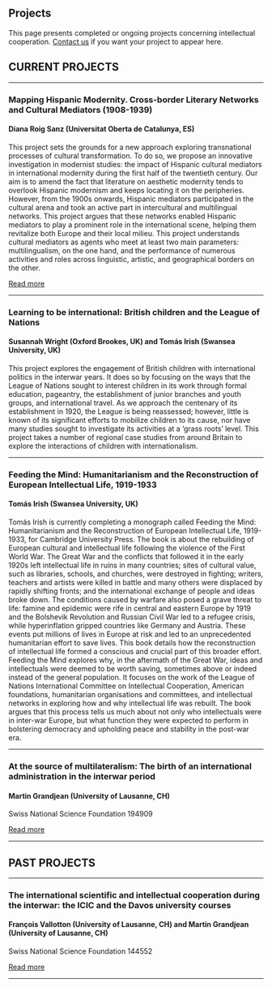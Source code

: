 ## Projects

This page presents completed or ongoing projects concerning intellectual cooperation. [Contact us](https://intellectualcooperation.org/about) if you want your project to appear here.

## CURRENT PROJECTS
---
### Mapping Hispanic Modernity. Cross-border Literary Networks and Cultural Mediators (1908-1939)
#### Diana Roig Sanz (Universitat Oberta de Catalunya, ES)

This project sets the grounds for a new approach exploring transnational processes of cultural transformation. To do so, we propose an innovative investigation in modernist studies: the impact of Hispanic cultural mediators in international modernity during the first half of the twentieth century. Our aim is to amend the fact that literature on aesthetic modernity tends to overlook Hispanic modernism and keeps locating it on the peripheries. However, from the 1900s onwards, Hispanic mediators participated in the cultural arena and took an active part in intercultural and multilingual networks. This project argues that these networks enabled Hispanic mediators to play a prominent role in the international scene, helping them revitalize both Europe and their local milieu. This project understands cultural mediators as agents who meet at least two main parameters: multilingualism, on the one hand, and the performance of numerous activities and roles across linguistic, artistic, and geographical borders on the other.

[Read more](https://mapmodern.wordpress.com/)

---
### Learning to be international: British children and the League of Nations
#### Susannah Wright (Oxford Brookes, UK) and Tomás Irish (Swansea University, UK) 

This project explores the engagement of British children with international politics in the interwar years. It does so by focusing on the ways that the League of Nations sought to interest children in its work through formal education, pageantry, the establishment of junior branches and youth groups, and international travel. As we approach the centenary of its establishment in 1920, the League is being reassessed; however, little is known of its significant efforts to mobilize children to its cause, nor have many studies sought to investigate its activities at a ‘grass roots’ level. This project takes a number of regional case studies from around Britain to explore the interactions of children with internationalism.

---
### Feeding the Mind: Humanitarianism and the Reconstruction of European Intellectual Life, 1919-1933
#### Tomás Irish (Swansea University, UK) 

Tomás Irish is currently completing a monograph called Feeding the Mind: Humanitarianism and the Reconstruction of European Intellectual Life, 1919-1933, for Cambridge University Press. The book is about the rebuilding of European cultural and intellectual life following the violence of the First World War. The Great War and the conflicts that followed it in the early 1920s left intellectual life in ruins in many countries; sites of cultural value, such as libraries, schools, and churches, were destroyed in fighting; writers, teachers and artists were killed in battle and many others were displaced by rapidly shifting fronts; and the international exchange of people and ideas broke down. The conditions caused by warfare also posed a grave threat to life: famine and epidemic were rife in central and eastern Europe by 1919 and the Bolshevik Revolution and Russian Civil War led to a refugee crisis, while hyperinflation gripped countries like Germany and Austria. These events put millions of lives in Europe at risk and led to an unprecedented humanitarian effort to save lives. This book details how the reconstruction of intellectual life formed a conscious and crucial part of this broader effort. Feeding the Mind explores why, in the aftermath of the Great War, ideas and intellectuals were deemed to be worth saving, sometimes above or indeed instead of the general population. It focuses on the work of the League of Nations International Committee on Intellectual Cooperation, American foundations, humanitarian organisations and committees, and intellectual networks in exploring how and why intellectual life was rebuilt.  The book argues that this process tells us much about not only who intellectuals were in inter-war Europe, but what function they were expected to perform in bolstering democracy and upholding peace and stability in the post-war era.

---
### At the source of multilateralism: The birth of an international administration in the interwar period
#### Martin Grandjean (University of Lausanne, CH)
Swiss National Science Foundation 194909

[Read more](http://p3.snf.ch/project-194909)

---

## PAST PROJECTS

---
### The international scientific and intellectual cooperation during the interwar: the ICIC and the Davos university courses
#### François Vallotton (University of Lausanne, CH) and Martin Grandjean (University of Lausanne, CH)
Swiss National Science Foundation 144552

[Read more](https://halshs.archives-ouvertes.fr/tel-01853903)

---
